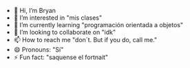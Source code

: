 - 👋 Hi, I’m Bryan
- 👀 I’m interested in "mis clases"
- 🌱 I’m currently learning "programación orientada a objetos"
- 💞️ I’m looking to collaborate on "idk"
- 📫 How to reach me "don´t. But if you do, call me."
- 😄 Pronouns: "Sí"
- ⚡ Fun fact: "saquense el fortnait"

<!---
BryanBecerril/BryanBecerril is a ✨ special ✨ repository because its `README.md` (this file) appears on your GitHub profile.
You can click the Preview link to take a look at your changes.
--->

